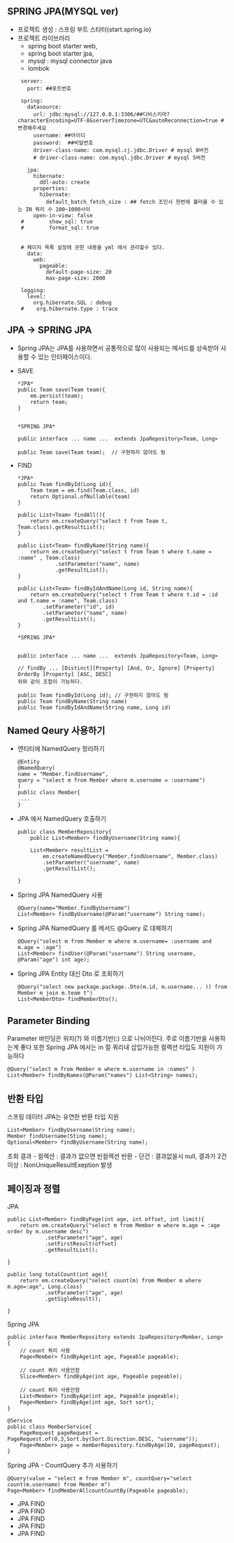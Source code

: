 ## SPRING JPA(MYSQL ver)
   - 프로젝트 생성 : 스프링 부트 스타터(start.spring.io)
   - 프로젝트 라이브러리 
        - spring boot starter web, 
        - spring boot starter jpa,
        - mysql : mysql connector java
        - lombok
       ```
        server:
          port: ##포트번호
        
        spring:
          datasource:
            url: jdbc:mysql://127.0.0.1:3306/##디비스키마?characterEncoding=UTF-8&serverTimezone=UTC&autoReconnection=true # 변경해주세요
            username: ##아이디
            password:  ##비밀번호 
            driver-class-name: com.mysql.cj.jdbc.Driver # mysql 8버전
            # driver-class-name: com.mysql.jdbc.Driver # mysql 5버전
        
          jpa:
            hibernate:
              ddl-auto: create
            properties:
              hibernate:
                default_batch_fetch_size : ## fetch 조인시 한번에 불러올 수 있는 IN 쿼리 수 100~1000사이  
            open-in-view: false
        #        show_sql: true
        #        format_sql: true
        
        
        # 페이지 목록 설정에 관한 내용을 yml 에서 관리할수 있다.
          data:
            web:
              pageable:
                default-page-size: 20
                max-page-size: 2000
        
        logging:
          level:
            org.hibernate.SQL : debug
        #    org.hibernate.type : trace
     ```
    
## JPA -> SPRING JPA
- Spring JPA는 JPA를 사용하면서 공통적으로 많이 사용되는 메서드를 상속받아 사용할 수 있는 인터페이스이다.
- SAVE
    ```
    *JPA*
    public Team save(Team team){
        em.persist(team);
        return team;
    }
  
    
    *SPRING JPA*
    
    public interface ... name ...  extends JpaRepository<Team, Long>  
  
    public Team save(Team team);  // 구현하지 않아도 됨
  
  ```


- FIND
    ```
    *JPA*
    public Team findById(Long id){
        Team team = em.find(Team.class, id)
        return Optional.ofNullable(team)
    }
  
    public List<Team> findAll(){
        return em.createQuery("select t from Team t, Team.class).getResultList();
    }
  
    public List<Team> findByName(String name){
        return em.createQuery("select t from Team t where t.name = :name" , Team.class)
                .setParameter("name", name)
                .getResultList();
    }
  
    public List<Team> findByIdAndName(Long id, String name){
        return em.createQuery("select t from Team t where t.id = :id and t.name = :name", Team.class)
            .setParameter("id", id)
            .setParameter("name", name)
            .getResultList();
    }
    
    *SPRING JPA*

  
    public interface ... name ...  extends JpaRepository<Team, Long>  
    
    // findBy ... [Distinct][Property] [And, Or, Ignore] [Property] OrderBy [Property] [ASC, DESC]
    위와 같이 조합이 가능하다.    
  
    public Team findById(Long id); // 구현하지 않아도 됨
    public Team findByName(String name)
    public Team findByIdAndName(String name, Long id)
  
## Named Qeury 사용하기
- 엔티티에 NamedQuery 정리하기
    ```
  @Entity
  @NamedQuery(
    name = "Member.findUsername",
    query = "select m from Member where m.username = :username") 
  )
  public class Member{
    ....
  }
  
  ```
- JPA 에서 NamedQuery 호출하기 
    ```   
    public class MemberRepository{
        public List<Member> findByUsername(String name){
        
        List<Member> resultList =
            em.createNamedQuery("Member.findUsername", Member.class)
            .setParameter("username", name)
            .getResultList();
      
    }
    ```

- Spring JPA NamedQuery 사용
    ```
    @Query(name="Member.findByUsername")
    List<Member> findByUsername(@Param("username") String name);
  ```
  
- Spring JPA NamedQuery 를 메서드 @Query 로 대체하기
    ```
    @Query("select m from Member m where m.username= :username and m.age = :age")
    List<Member> findUser(@Param("username") String username, @Param("age") int age);
  ``` 
- Spring JPA Entity 대신 Dto 로 조회하기
    ```
    @Query("select new package.package..Dto(m.id, m.username... )) from Member m join m.team t")
    List<MemberDto> findMemberDto();
    ```
  
## Parameter Binding
Parameter 바인딩은 위치(?) 와 이름기반(:) 으로 나뉘어진다. 주로 이름기반을 사용하는게 좋다
또한 Spring JPA 에서는 in 절 쿼리내 삽입가능한 컬랙션 타입도 지원이 가능하다
    
    
    @Query("select m from Member m where m.username in :names" )
    List<Member> findByNames(@Param("names") List<String> names);
    
## 반환 타입
스프링 데이터 JPA는 유연한 반환 타입 지원
    
    List<Member> findByUsername(String name);
    Member findUsername(Sting name);
    Optional<Member> findByUsername(String name);
    
조회 결과
    - 컬렉션 : 결과가 없으면 빈컬렉션 반환
    - 단건 : 결과없을시 null, 결과가 2건 이상 : NonUniqueResultExeption 발생
    
    

## 페이징과 정렬
JPA 
    
    public List<Member> findByPage(int age, int offset, int limit){
        return em.createQuery("select m from Member m where m.age = :age order by m.username desc")
                .setParameter("age", age)
                .setFirstResult(offset)
                .getResultList();
   
    }
    
    public long totalCount(int age){
        return em.createQuery("select count(m) from Member m where m.age=:age", Long.class)
                .setParameter("age", age)
                .getSigleResult();
  
    } 
    
Spring JPA
    
    public interface MemberRepository extends JpaRepository<Member, Long> {
        // count 쿼리 사용
        Page<Member> findByAge(int age, Pageable pageable);
        
        // count 쿼리 사용안함
        Slice<Member> findByAge(int age, Pageable pageable);
        
        // count 쿼리 사용안함
        List<Member> findByAge(int age, Pageable pageable);
        Page<Member> findByAge(int age, Sort sort);
    }
    
    @Service
    public class MemberService{
        PageRequest pageRequest = PageRequest.of(0,3,Sort.by(Sort.Direction.DESC, "username"));
        Page<Member> page = memberRepository.findByAge(10, pageRequest);
    } 

Spring JPA - CountQuery 추가 사용하기  
    
    @Query(value = "select m from Member m", countQuery="select count(m.username) from Member m")
    Page<Member> findMemberAllcountCountBy(Pageable pageable); 
    


- JPA FIND 
- JPA FIND 
- JPA FIND 
- JPA FIND 
- JPA FIND 

 
   